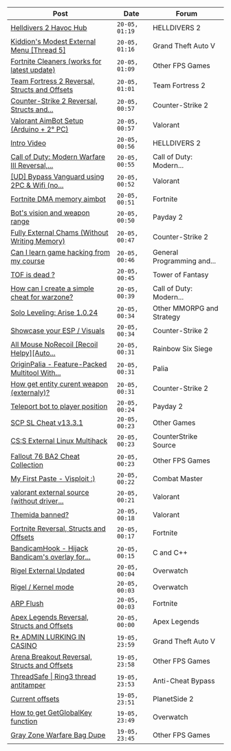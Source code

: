 |Post|Date|Forum|
|----|----|-----|
|[Helldivers 2 Havoc Hub](https://www.unknowncheats.me/forum/helldivers-2-a/630894-helldivers-2-havoc-hub.html)|`20-05, 01:19`|HELLDIVERS 2|
|[Kiddion's Modest External Menu \[Thread 5\]](https://www.unknowncheats.me/forum/grand-theft-auto-v/576854-kiddions-modest-external-menu-thread-5-a.html)|`20-05, 01:16`|Grand Theft Auto V|
|[Fortnite Cleaners (works for latest update)](https://www.unknowncheats.me/forum/other-fps-games/577100-fortnite-cleaners-update.html)|`20-05, 01:09`|Other FPS Games|
|[Team Fortress 2 Reversal, Structs and Offsets](https://www.unknowncheats.me/forum/team-fortress-2-a/102936-team-fortress-2-reversal-structs-offsets.html)|`20-05, 01:01`|Team Fortress 2|
|[Counter-Strike 2 Reversal, Structs and...](https://www.unknowncheats.me/forum/counter-strike-2-a/576077-counter-strike-2-reversal-structs-offsets.html)|`20-05, 00:57`|Counter-Strike 2|
|[Valorant AimBot Setup (Arduino + 2° PC)](https://www.unknowncheats.me/forum/valorant/638036-valorant-aimbot-setup-arduino-2-pc.html)|`20-05, 00:57`|Valorant|
|[Intro Video](https://www.unknowncheats.me/forum/helldivers-2-a/637895-intro-video.html)|`20-05, 00:56`|HELLDIVERS 2|
|[Call of Duty: Modern Warfare III Reversal,...](https://www.unknowncheats.me/forum/call-of-duty-modern-warfare-iii/605287-call-duty-modern-warfare-iii-reversal-structs-offsets.html)|`20-05, 00:55`|Call of Duty: Modern...|
|[\[UD\] Bypass Vanguard using 2PC & Wifi (no...](https://www.unknowncheats.me/forum/valorant/635782-ud-bypass-vanguard-using-2pc-wifi-hardware.html)|`20-05, 00:52`|Valorant|
|[Fortnite DMA memory aimbot](https://www.unknowncheats.me/forum/fortnite/636689-fortnite-dma-memory-aimbot.html)|`20-05, 00:51`|Fortnite|
|[Bot's vision and weapon range](https://www.unknowncheats.me/forum/payday-2-a/637960-bots-vision-weapon-range.html)|`20-05, 00:50`|Payday 2|
|[Fully External Chams (Without Writing Memory)](https://www.unknowncheats.me/forum/counter-strike-2-a/630661-external-chams-writing-memory.html)|`20-05, 00:47`|Counter-Strike 2|
|[Can I learn game hacking from my course](https://www.unknowncheats.me/forum/general-programming-and-reversing/638044-learn-game-hacking-course.html)|`20-05, 00:46`|General Programming and...|
|[TOF is dead ?](https://www.unknowncheats.me/forum/tower-of-fantasy/627088-tof-dead.html)|`20-05, 00:45`|Tower of Fantasy|
|[How can I create a simple cheat for warzone?](https://www.unknowncheats.me/forum/call-of-duty-modern-warfare-iii/637925-create-simple-cheat-warzone.html)|`20-05, 00:39`|Call of Duty: Modern...|
|[Solo Leveling: Arise 1.0.24](https://www.unknowncheats.me/forum/other-mmorpg-and-strategy/632972-solo-leveling-arise-1-0-24-a.html)|`20-05, 00:34`|Other MMORPG and Strategy|
|[Showcase your ESP / Visuals](https://www.unknowncheats.me/forum/counter-strike-2-a/605571-showcase-esp-visuals.html)|`20-05, 00:34`|Counter-Strike 2|
|[All Mouse NoRecoil \[Recoil Helpy\]\[Auto...](https://www.unknowncheats.me/forum/rainbow-six-siege/620039-mouse-norecoil-recoil-helpy-auto-config-probably-ud-universal.html)|`20-05, 00:31`|Rainbow Six Siege|
|[OriginPalia - Feature-Packed Multitool With...](https://www.unknowncheats.me/forum/palia/636934-originpalia-feature-packed-multitool-imagine.html)|`20-05, 00:31`|Palia|
|[How get entity curent weapon (externaly)?](https://www.unknowncheats.me/forum/counter-strike-2-a/637434-entity-curent-weapon-externaly.html)|`20-05, 00:31`|Counter-Strike 2|
|[Teleport bot to player position](https://www.unknowncheats.me/forum/payday-2-a/637834-teleport-bot-player-position.html)|`20-05, 00:24`|Payday 2|
|[SCP SL Cheat v13.3.1](https://www.unknowncheats.me/forum/other-games/611154-scp-sl-cheat-v13-3-1-a.html)|`20-05, 00:23`|Other Games|
|[CS:S External Linux Multihack](https://www.unknowncheats.me/forum/counterstrike-source/633111-cs-external-linux-multihack.html)|`20-05, 00:23`|CounterStrike Source|
|[Fallout 76 BA2 Cheat Collection](https://www.unknowncheats.me/forum/other-fps-games/519969-fallout-76-ba2-cheat-collection.html)|`20-05, 00:23`|Other FPS Games|
|[My First Paste - Visploit :)](https://www.unknowncheats.me/forum/combat-master/634779-paste-visploit.html)|`20-05, 00:22`|Combat Master|
|[valorant external source (without driver...](https://www.unknowncheats.me/forum/valorant/637422-valorant-external-source-driver-source.html)|`20-05, 00:21`|Valorant|
|[Themida banned?](https://www.unknowncheats.me/forum/valorant/637886-themida-banned.html)|`20-05, 00:18`|Valorant|
|[Fortnite Reversal, Structs and Offsets](https://www.unknowncheats.me/forum/fortnite/235061-fortnite-reversal-structs-offsets.html)|`20-05, 00:17`|Fortnite|
|[BandicamHook - Hijack Bandicam's overlay for...](https://www.unknowncheats.me/forum/c-and-c-/636162-bandicamhook-hijack-bandicams-overlay-rendering-onto-screen-directx11.html)|`20-05, 00:15`|C and C++|
|[Rigel External Updated](https://www.unknowncheats.me/forum/overwatch/632941-rigel-external-updated.html)|`20-05, 00:04`|Overwatch|
|[Rigel / Kernel mode](https://www.unknowncheats.me/forum/overwatch/638006-rigel-kernel-mode.html)|`20-05, 00:03`|Overwatch|
|[ARP Flush](https://www.unknowncheats.me/forum/fortnite/637950-arp-flush.html)|`20-05, 00:03`|Fortnite|
|[Apex Legends Reversal, Structs and Offsets](https://www.unknowncheats.me/forum/apex-legends/319804-apex-legends-reversal-structs-offsets.html)|`20-05, 00:00`|Apex Legends|
|[R* ADMIN LURKING IN CASINO](https://www.unknowncheats.me/forum/grand-theft-auto-v/637732-admin-lurking-casino.html)|`19-05, 23:59`|Grand Theft Auto V|
|[Arena Breakout Reversal, Structs and Offsets](https://www.unknowncheats.me/forum/other-fps-games/636170-arena-breakout-reversal-structs-offsets.html)|`19-05, 23:58`|Other FPS Games|
|[ThreadSafe \| Ring3 thread antitamper](https://www.unknowncheats.me/forum/anti-cheat-bypass/637973-threadsafe-ring3-thread-antitamper.html)|`19-05, 23:53`|Anti-Cheat Bypass|
|[Current offsets](https://www.unknowncheats.me/forum/planetside-2-a/482788-current-offsets.html)|`19-05, 23:51`|PlanetSide 2|
|[How to get GetGlobalKey function](https://www.unknowncheats.me/forum/overwatch/638008-getglobalkey-function.html)|`19-05, 23:49`|Overwatch|
|[Gray Zone Warfare Bag Dupe](https://www.unknowncheats.me/forum/other-fps-games/637832-gray-zone-warfare-bag-dupe.html)|`19-05, 23:45`|Other FPS Games|
